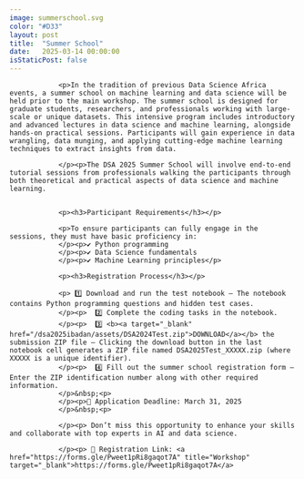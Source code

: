 ```yaml
---
image: summerschool.svg
color: "#D33"
layout: post
title:  "Summer School"
date:   2025-03-14 00:00:00
isStaticPost: false
---
```

                <p>In the tradition of previous Data Science Africa events, a summer school on machine learning and data science will be held prior to the main workshop. The summer school is designed for graduate students, researchers, and professionals working with large-scale or unique datasets. This intensive program includes introductory and advanced lectures in data science and machine learning, alongside hands-on practical sessions. Participants will gain experience in data wrangling, data munging, and applying cutting-edge machine learning techniques to extract insights from data.

                </p><p>The DSA 2025 Summer School will involve end-to-end tutorial sessions from professionals walking the participants through both theoretical and practical aspects of data science and machine learning.
                    
                
                <p><h3>Participant Requirements</h3></p>
                    
                <p>To ensure participants can fully engage in the sessions, they must have basic proficiency in:
                </p><p>✔ Python programming
                </p><p>✔ Data Science fundamentals
                </p><p>✔ Machine Learning principles</p>

                <p><h3>Registration Process</h3></p>
                    
                <p> 1️⃣ Download and run the test notebook – The notebook contains Python programming questions and hidden test cases.
                </p><p>  2️⃣ Complete the coding tasks in the notebook.
                </p><p>  3️⃣ <b><a target="_blank" href="/dsa2025ibadan/assets/DSA2024Test.zip">DOWNLOAD</a></b> the submission ZIP file – Clicking the download button in the last notebook cell generates a ZIP file named DSA2025Test_XXXXX.zip (where XXXXX is a unique identifier).
                </p><p>  4️⃣ Fill out the summer school registration form – Enter the ZIP identification number along with other required information.
                </p>&nbsp;<p>
                </p><p>📌 Application Deadline: March 31, 2025
                </p>&nbsp;<p>
                    
                </p><p> Don’t miss this opportunity to enhance your skills and collaborate with top experts in AI and data science.
                    
                </p><p> 🔗 Registration Link: <a href="https://forms.gle/Pweet1pRi8gaqot7A" title="Workshop" target="_blank">https://forms.gle/Pweet1pRi8gaqot7A</a> 



<!--
<ol>
    <li>Participants are expected to download, extract, and run the notebook. The notebook contains Python programming questions and hidden test cases.</li>
    <li>Upon the completion of the questions within the notebook, the participant should click on the download in the last notebook cell. By clicking on this cell, a zipped folder appears in the form DSA2024Test_XXXXX.zip. The characters after the DSA2024Test form the ZIP identification number for each submission. For example, if the downloaded zip is DSA2024Test_2024_02_15_T15_07_16_768034, then the Zip ID for the submission is 2024_02_15_T15_07_16_768034.</li>
    <li>The participant should then proceed to fill out the summer school form and enter the ZIP identification generated in step 2, along with other information.</li>
</ol>
-->


<!--
You are required to <b><a target="_blank" href="https://bit.ly/dsa2023notebook">DOWNLOAD</a></b> the corresponding notebook complete the notebook and then fill out the registration form below that requires you to upload the ZIP file of the completed notebook. Register by submitting your Notebooks <b><a target="_blank" href="https://forms.gle/oSEkziGcsBJ3FZm6A">here</a></b>
-->



<!--For more info, contact us at [dsakampala2020@gmail.com](mailto:dsakampala2020@gmail.com)-->
